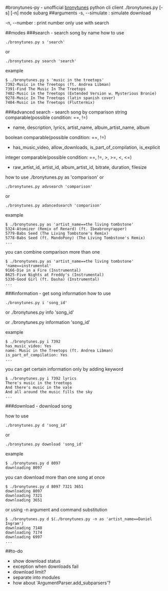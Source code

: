 #bronytunes-py - unofficial [bronytunes](https://bronytunes.com/) python cli client
    ./bronytunes.py [-s] [-n] mode subarg
##arguments
-s, --simulate : simulate download

-n, --number : print number only
use with search

##modes
###search - search song by name
how to use

    ./bronytunes.py s 'search'
or

    ./bronytunes.py search 'search'

example

    $ ./bronytunes.py s 'music in the treetops'
    7392-Music in the Treetops (ft. Andrea Libman)
    7391-Find The Music In The Treetops
    7402-Music in the Treetops (Extended Version w. Mysterious Bronie)
    9278-Music In The Treetops (latin spanish cover)
    7404-Music in the Treetops (Fluttermix)

###advanced search - search song by comparison
string comparable(possible condition: ==, !=)

 - name, description, lyrics, artist_name, album_artist_name, album

boolean comparable(possible condition: ==, !=)

 - has_music_video, allow_downloads, is_part_of_compilation, is_explicit

integer comparable(possible condition: ==, !=, >, >=, <, <=)

 - raw_artist_id, artist_id, album_artist_id, bitrate, duration, filesize

how to use
    ./bronytunes.py as 'comparison'
or

    ./bronytunes.py advsearch 'comparison'
or

    ./bronytunes.py adancedsearch 'comparison'

example

    $ ./bronytunes.py as 'artist_name==the living tombstone'
    5324-Atomizer (Remix of Renard) (ft. Ibeabronyrapper)
    5779-Babs Seed (The Living Tombstone's Remix)
    5778-Babs Seed (ft. MandoPony) (The Living Tombstone's Remix)
    ...

you can combine comparison more than one

    $ ./bronytunes.py as 'artist_name==the living tombstone' 'name==instrumental'
    9166-Die in a Fire (Instrumental)
    8625-Five Nights at Freddy's (Instrumental)
    5330-Good Girl (ft. Dasha) (Instrumental)
    ...

###information - get song information
how to use

    ./bronytunes.py i 'song_id'

or
    ./bronytunes.py info 'song_id'

or
    ./bronytunes.py information 'song_id'

example

    $ ./bronytunes.py i 7392
    has_music_video: Yes
    name: Music in the Treetops (ft. Andrea Libman)
    is_part_of_compilation: Yes
    ...
you can get certain information only by adding keyword

    $ ./bronytunes.py i 7392 lyrics
    There's music in the treetops
    And there's music in the vale
    And all around the music fills the sky
    ...
###download - download song

how to use

    ./bronytunes.py d 'song_id'

or

    ./bronytunes.py download 'song_id'
example

    $ ./bronytunes.py d 8097
    downloading 8097
you can download more than one song at once

    $ ./bronytunes.py d 8097 7321 3651
    downloading 8097
    downloading 7321
    downloading 3651
or using -n argument and command substitution

    $ ./bronytunes.py d $(./bronytunes.py -n as 'artist_name==Daniel Ingram')
    downloading 7148
    downloading 7174
    downloading 6997
    ...
##to-do
 - show download status
 - exception when downloads fail
 - download limit?
 - separate into modules
 - how about 'ArgumentParser.add_subparsers'?